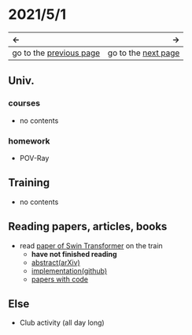 # 2021/5/1
|←|→|
|:---|---:|
go to the [previous page](../April/30th.md) | go to the [next page](./2nd.md)

## Univ.
### courses
- no contents

### homework
- POV-Ray

## Training
- no contents

## Reading papers, articles, books
- read [paper of Swin Transformer](https://arxiv.org/pdf/2103.14030v1.pdf) on the train
    - **have not finished reading**
    - [abstract(arXiv)](https://arxiv.org/abs/2103.14030v1)
    - [implementation(github)](https://github.com/microsoft/Swin-Transformer)
    - [papers with code](https://paperswithcode.com/paper/swin-transformer-hierarchical-vision)

## Else
- Club activity (all day long)
